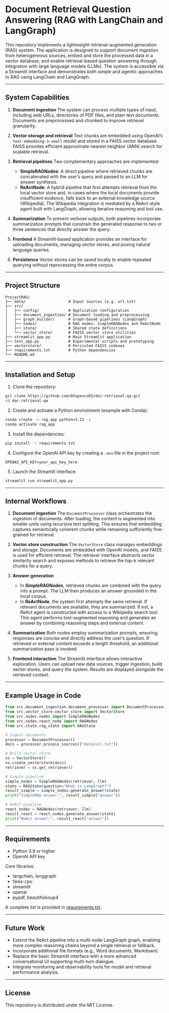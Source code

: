 # Document Retrieval Question Answering (RAG with LangChain and LangGraph)

This repository implements a lightweight retrieval-augmented generation (RAG) system. The application is designed to support document ingestion from heterogeneous sources, embed and store the processed data in a vector database, and enable retrieval-based question answering through integration with large language models (LLMs). The system is accessible via a Streamlit interface and demonstrates both simple and agentic approaches to RAG using LangChain and LangGraph.

---

## System Capabilities

1. **Document ingestion**
   The system can process multiple types of input, including web URLs, directories of PDF files, and plain text documents. Documents are preprocessed and chunked to improve retrieval granularity.

2. **Vector storage and retrieval**
   Text chunks are embedded using OpenAI’s `text-embedding-3-small` model and stored in a FAISS vector database. FAISS provides efficient approximate nearest neighbor (ANN) search for scalable retrieval.

3. **Retrieval pipelines**
   Two complementary approaches are implemented:

   * **SimpleRAGNodes**: A direct pipeline where retrieved chunks are concatenated with the user’s query and passed to an LLM for answer synthesis.
   * **ReActNode**: A hybrid pipeline that first attempts retrieval from the local vector store and, in cases where the local documents provide insufficient evidence, falls back to an external knowledge source (Wikipedia). The Wikipedia integration is mediated by a ReAct-style agent built with LangGraph, allowing iterative reasoning and tool use.

4. **Summarization**
   To prevent verbose outputs, both pipelines incorporate summarization prompts that constrain the generated response to two or three sentences that directly answer the query.

5. **Frontend**
   A Streamlit-based application provides an interface for uploading documents, managing vector stores, and posing natural language queries.

6. **Persistence**
   Vector stores can be saved locally to enable repeated querying without reprocessing the entire corpus.

---

## Project Structure

```
ProjectRAG/
├── data/                   # Input sources (e.g. url.txt)
├── src/
│   ├── config/             # Application configuration
│   ├── document_ingestion/ # Document loading and preprocessing
│   ├── graph_builder/      # Graph-based pipelines (LangGraph)
│   ├── nodes/              # RAG nodes: SimpleRAGNodes and ReActNode
│   ├── state/              # Shared state definitions
│   └── vector_store/       # FAISS vector store utilities
├── streamlit_app.py        # Main Streamlit application
├── test_app.py             # Experimental scripts and prototyping
├── vectorstore/            # Persisted FAISS indexes
├── requirements.txt        # Python dependencies
└── README.md
```

---

## Installation and Setup

1. Clone the repository:

```bash
git clone https://github.com/bhupencoD3/doc-retrieval-qa.git
cd doc-retrieval-qa
```

2. Create and activate a Python environment (example with Conda):

```bash
conda create -n rag_app python=3.11 -y
conda activate rag_app
```

3. Install the dependencies:

```bash
pip install -r requirements.txt
```

4. Configure the OpenAI API key by creating a `.env` file in the project root:

```
OPENAI_API_KEY=your_api_key_here
```

5. Launch the Streamlit interface:

```bash
streamlit run streamlit_app.py
```

---

## Internal Workflows

1. **Document ingestion**
   The `DocumentProcessor` class orchestrates the ingestion of documents. After loading, the content is segmented into smaller units using recursive text splitting. This ensures that embedding captures semantically coherent chunks while remaining sufficiently fine-grained for retrieval.

2. **Vector store construction**
   The `VectorStore` class manages embeddings and storage. Documents are embedded with OpenAI models, and FAISS is used for efficient retrieval. The retriever interface abstracts vector similarity search and exposes methods to retrieve the top-k relevant chunks for a query.

3. **Answer generation**

   * In **SimpleRAGNodes**, retrieved chunks are combined with the query into a prompt. The LLM then produces an answer grounded in the local corpus.
   * In **ReActNode**, the system first attempts the same retrieval. If relevant documents are available, they are summarized. If not, a ReAct agent is constructed with access to a Wikipedia search tool. This agent performs tool-augmented reasoning and generates an answer by combining reasoning steps and external content.

4. **Summarization**
   Both nodes employ summarization prompts, ensuring responses are concise and directly address the user’s question. If retrieved or external content exceeds a length threshold, an additional summarization pass is invoked.

5. **Frontend interaction**
   The Streamlit interface allows interactive exploration. Users can upload new data sources, trigger ingestion, build vector stores, and query the system. Results are displayed alongside the retrieved context.

---

## Example Usage in Code

```python
from src.document_ingestion.document_processor import DocumentProcessor
from src.vector_store.vector_store import VectorStore
from src.nodes.nodes import SimpleRAGNodes
from src.nodes.react_node import RAGNodes
from src.state.rag_state import RAGState

# Ingest documents
processor = DocumentProcessor()
docs = processor.process_sources(["data/url.txt"])

# Build vector store
vs = VectorStore()
vs.create_vectorstore(docs)
retriever = vs.get_retriever()

# Simple pipeline
simple_nodes = SimpleRAGNodes(retriever, llm)
state = RAGState(question="What is LangGraph?")
result_simple = simple_nodes.generate_answer(state)
print("SimpleRAG answer:", result_simple["answer"])

# ReAct pipeline
react_nodes = RAGNodes(retriever, llm)
result_react = react_nodes.generate_answer(state)
print("ReAct answer:", result_react["answer"])
```

---

## Requirements

* Python 3.9 or higher
* OpenAI API key

Core libraries:

* langchain, langgraph
* faiss-cpu
* streamlit
* openai
* pypdf, beautifulsoup4

A complete list is provided in [requirements.txt](requirements.txt).

---

## Future Work

* Extend the ReAct pipeline into a multi-node LangGraph graph, enabling more complex reasoning chains beyond a single retrieval or fallback.
* Incorporate additional file formats (e.g., Word documents, Markdown).
* Replace the basic Streamlit interface with a more advanced conversational UI supporting multi-turn dialogue.
* Integrate monitoring and observability tools for model and retrieval performance analysis.

---

## License

This repository is distributed under the MIT License.
